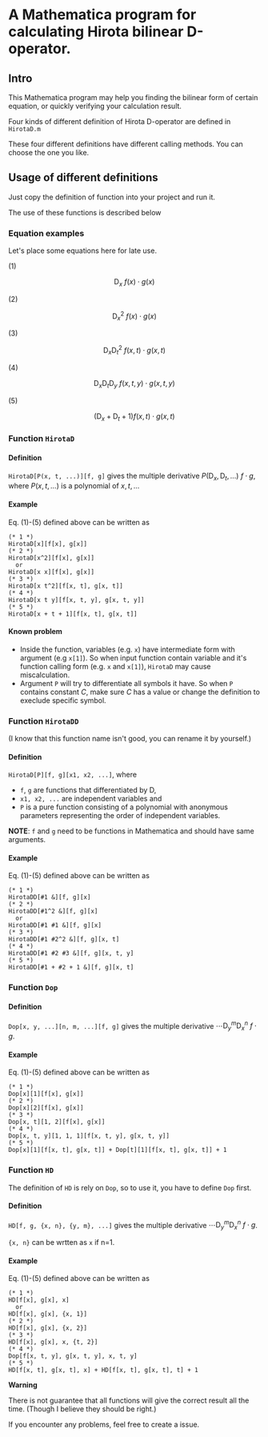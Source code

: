 # A Mathematica program for calculating Hirota bilinear D-operator.

## Intro

This Mathematica program may help you finding the bilinear form of certain equation, or quickly verifying your calculation result.

Four kinds of different definition of Hirota D-operator are defined in `HirotaD.m`

These four different definitions have different calling methods. You can choose the one you like.

## Usage of different definitions

Just copy the definition of function into your project and run it.

The use of these functions is described below

### Equation examples

Let's place some equations here for late use.

(1)

$$
 \mathrm{D}_x \ f(x) \cdot g(x)
$$

(2)

$$
 \mathrm{D}^2_x \ f(x) \cdot g(x)
$$

(3)

$$
 \mathrm{D}_x\mathrm{D}^2_t \ f(x, t) \cdot g(x, t)
$$

(4)

$$
  \mathrm{D}_x \mathrm{D}_t \mathrm{D}_y \ f(x, t, y) \cdot g(x, t, y)
$$

(5)

$$
 (\mathrm{D}_x + \mathrm{D}_t + 1)f(x,t) \cdot g(x,t)
$$


### Function `HirotaD`

#### Definition

`HirotaD[P(x, t, ...)][f, g]` gives the multiple derivative $P(\mathrm{D}_x, \mathrm{D}_t, \dots)\ f \cdot g$, where $P(x, t, \dots)$ is a polynomial of $x, t, \dots$


#### Example

Eq. (1)-(5) defined above can be written as

```
(* 1 *)
HirotaD[x][f[x], g[x]]
(* 2 *)
HirotaD[x^2][f[x], g[x]] 
  or
HirotaD[x x][f[x], g[x]] 
(* 3 *)
HirotaD[x t^2][f[x, t], g[x, t]] 
(* 4 *)
HirotaD[x t y][f[x, t, y], g[x, t, y]]
(* 5 *)
HirotaD[x + t + 1][f[x, t], g[x, t]] 
```

#### Known problem

- Inside the function, variables (e.g. `x`) have intermediate form with argument (e.g `x[1]`). So when input function contain variable and it's function calling form (e.g. `x` and `x[1]`), `HirotaD` may cause miscalculation.
- Argument `P` will try to differentiate all symbols it have. So when `P` contains constant $C$, make sure $C$ has a value or change the definition to execlude specific symbol.

### Function `HirotaDD`

(I know that this function name isn't good, you can rename it by yourself.)

#### Definition

`HirotaD[P][f, g][x1, x2, ...]`, where 
- `f`, `g` are functions that differentiated by $\mathrm{D}$, 
- `x1, x2, ...` are independent variables and 
- `P` is a pure function consisting of a polynomial with anonymous parameters representing the order of independent variables.

**NOTE**: `f` and `g` need to be functions in Mathematica and should have same arguments.

#### Example

Eq. (1)-(5) defined above can be written as

```
(* 1 *)
HirotaDD[#1 &][f, g][x]
(* 2 *)
HirotaDD[#1^2 &][f, g][x]
  or
HirotaDD[#1 #1 &][f, g][x]
(* 3 *)
HirotaDD[#1 #2^2 &][f, g][x, t]
(* 4 *)
HirotaDD[#1 #2 #3 &][f, g][x, t, y]
(* 5 *)
HirotaDD[#1 + #2 + 1 &][f, g][x, t]
```

### Function `Dop`

#### Definition

`Dop[x, y, ...][n, m, ...][f, g]`  gives the multiple derivative $\cdots \mathrm{D}_y^m\mathrm{D}_x^n\ f \cdot g$.


#### Example

Eq. (1)-(5) defined above can be written as

```
(* 1 *)
Dop[x][1][f[x], g[x]]
(* 2 *)
Dop[x][2][f[x], g[x]]
(* 3 *)
Dop[x, t][1, 2][f[x], g[x]]
(* 4 *)
Dop[x, t, y][1, 1, 1][f[x, t, y], g[x, t, y]]
(* 5 *)
Dop[x][1][f[x, t], g[x, t]] + Dop[t][1][f[x, t], g[x, t]] + 1
```

### Function `HD`

The definition of `HD` is rely on `Dop`, so to use it, you have to define `Dop` first.

#### Definition

`HD[f, g, {x, n}, {y, m}, ...]` gives the multiple derivative $\cdots \mathrm{D}_y^m\mathrm{D}_x^n\ f \cdot g$. 

`{x, n}` can be wrtten as `x` if n=1.

#### Example

Eq. (1)-(5) defined above can be written as

```
(* 1 *)
HD[f[x], g[x], x]
  or
HD[f[x], g[x], {x, 1}]
(* 2 *)
HD[f[x], g[x], {x, 2}]
(* 3 *)
HD[f[x], g[x], x, {t, 2}]
(* 4 *)
Dop[f[x, t, y], g[x, t, y], x, t, y]
(* 5 *)
HD[f[x, t], g[x, t], x] + HD[f[x, t], g[x, t], t] + 1
```

**Warning**

There is not guarantee that all functions will give the correct result all the time. (Though I believe they should be right.)

If you encounter any problems, feel free to create a issue.
